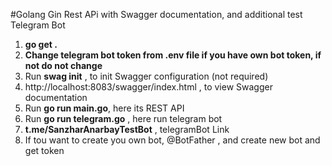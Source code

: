 #Golang Gin Rest APi with Swagger documentation, and additional test Telegram Bot

1. **go get .**
2. **Change telegram bot token from .env file if you have own bot token, if not do not change**
3. Run **swag init** , to init Swagger configuration  (not required)  
4. http://localhost:8083/swagger/index.html , to view Swagger documentation
5. Run **go run main.go**, here its REST API 
6. Run **go run telegram.go** , here run telegram bot 
7. **t.me/SanzharAnarbayTestBot** , telegramBot Link
8. If tou want to create you own bot, @BotFather , and create new bot and get token
